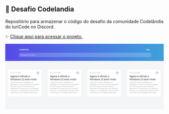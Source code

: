 ## 🌈 Desafio Codelandia

Repositório para armazenar o código do desafio da comunidade Codelândia do IuriCode no Discord.

✨ [Clique aqui para acessar o projeto.](https://desafio-codelandia.rayanaprata.repl.co/)

![View Project](print.png)
